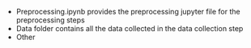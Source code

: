 - Preprocessing.ipynb provides the preprocessing jupyter file for the preprocessing steps
- Data folder contains all the data collected in the data collection step
- Other
